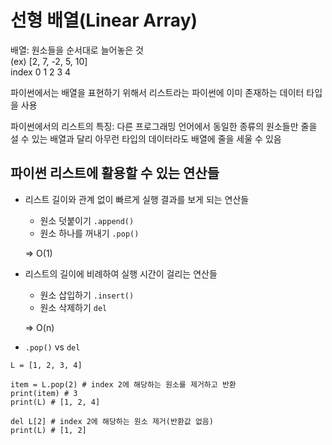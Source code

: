 # 선형 배열(Linear Array)

배열: 원소들을 순서대로 늘어놓은 것  
(ex) [2, 7, -2, 5, 10]  
index 0 1 2 3 4

파이썬에서는 배열을 표현하기 위해서 리스트라는 파이썬에 이미 존재하는 데이터 타입을 사용

파이썬에서의 리스트의 특징: 다른 프로그래밍 언어에서 동일한 종류의 원소들만 줄을 설 수 있는 배열과 달리 아무런 타입의 데이터라도 배열에 줄을 세울 수 있음

## 파이썬 리스트에 활용할 수 있는 연산들

- 리스트 길이와 관계 없이 빠르게 실행 결과를 보게 되는 연산들

  - 원소 덧붙이기 `.append()`
  - 원소 하나를 꺼내기 `.pop()`

  => O(1)

- 리스트의 길이에 비례하여 실행 시간이 걸리는 연산들

  - 원소 삽입하기 `.insert()`
  - 원소 삭제하기 `del`

  => O(n)

- `.pop()` vs `del`

```
L = [1, 2, 3, 4]

item = L.pop(2) # index 2에 해당하는 원소를 제거하고 반환
print(item) # 3
print(L) # [1, 2, 4]

del L[2] # index 2에 해당하는 원소 제거(반환값 없음)
print(L) # [1, 2]
```
